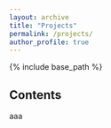 ```yaml
---
layout: archive
title: "Projects"
permalink: /projects/
author_profile: true
---
```


{% include base_path %}

## Contents

aaa